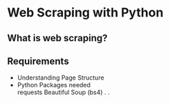 # Web Scraping with Python

<h2>What is web scraping?</h2>
<h2>Requirements</h2>
<ul>
  <li>Understanding Page Structure</li>
  <li>Python Packages needed</li>
  requests
  Beautiful Soup (bs4)
  .
  .
</ul>
